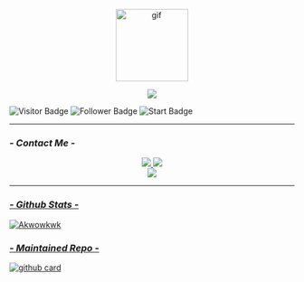 <p align="center"><img src="https://media4.giphy.com/media/yALcFbrKshfoY/giphy.webp" width="128" alt="gif"/></p>

<p align="center"><img src="https://img.shields.io/badge/I Am-NurFy-Green?style=for-the-badge" /></p>

![Visitor Badge](https://visitor-badge-reloaded.herokuapp.com/badge?page_id=NurFy&style=flat-square)
![Follower Badge](https://img.shields.io/github/followers/NurFy?color=green&style=flat-square)
![Start Badge](https://img.shields.io/github/stars/NurFy?color=yellow&style=flat-square)

---

### _*- Contact Me -*_
<p align="center">
<a href="https://wa.me/628987942683"><img src="https://img.shields.io/badge/WhatsApp-25D366?style=for-the-badge&logo=whatsapp&logoColor=white" />
<a href="https://t.me/NurNurz"><img src="https://img.shields.io/badge/Telegram-%230088cc.svg?&style=for-the-badge&logo=telegram&logoColor=white" />
<a name=NurFy&label=VIEWS&style=flat-square&color=orange" /><br>
<a href="https://github.com/NurFy"><img src="https://img.shields.io/badge/-GitHub-black?style=flat-square&logo=github" />
</p>

---

###  _*- Github Stats -*_

![Akwowkwk](https://github-readme-stats.vercel.app/api?username=NurFy&theme=blue-green)

### _*- Maintained Repo -*_
![github card](https://github-readme-stats.vercel.app/api/pin/?username=NurFy&repo=nonton-api&theme=nightowl)
